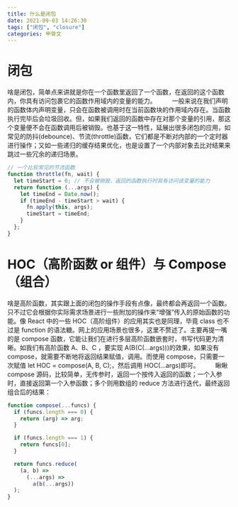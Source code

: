 ```yaml
---
title: 什么是闭包
date: 2021-09-03 14:26:30
tags: ["闭包", "closure"]
categories: 甲骨文
---
```


# 闭包

啥是闭包，简单点来讲就是你在一个函数里返回了一个函数，在返回的这个函数内，你具有访问包裹它的函数作用域内的变量的能力。
   一般来说在我们声明的函数体内声明变量，只会在函数被调用时在当前函数块的作用域内存在。当函数执行完毕后会垃圾回收。但，如果我们返回的函数中存在对那个变量的引用，那这个变量便不会在函数调用后被销毁。也基于这一特性，延展出很多闭包的应用，如常见的防抖(debounce)、节流(throttle)函数，它们都是不断对内部的一个定时器进行操作；又如一些递归的缓存结果优化，也是设置了一个内部对象去比对结果来跳过一些冗余的递归场景。

```js
// 一个比较常见的节流函数
function throttle(fn, wait) {
  let timeStart = 0; // 不会被销毁，返回的函数执行时具有访问该变量的能力
  return function (...args) {
    let timeEnd = Date.now();
    if (timeEnd - timeStart > wait) {
      fn.apply(this, args);
      timeStart = timeEnd;
    }
  };
}
```

# HOC（高阶函数 or 组件）与 Compose（组合）

啥是高阶函数，其实跟上面的闭包的操作手段有点像，最终都会再返回一个函数。只不过它会根据你实际需求场景进行一些附加的操作来“增强”传入的原始函数的功能。像 React 中的一些 HOC（高阶组件）的应用其实也是同理，毕竟 class 也不过是 function 的语法糖。网上的应用场景也很多，这里不赘述了。主要再提一嘴的是 compose 函数，它能让我们在进行多层高阶函数嵌套时，书写代码更为清晰。如我们有高阶函数 A、B、C ，要实现 A(B(C(...args)))的效果，如果没有 compose，就需要不断地将返回结果赋值，调用。而使用 compose，只需要一次赋值 let HOC = compose(A, B, C);，然后调用 HOC(...args)即可。
   瞅瞅 compose 源码，比较简单，无传参时，返回一个按传入返回的函数；一个入参时，直接返回第一个入参函数；多个则用数组的 reduce 方法进行迭代，最终返回组合后的结果：

```js
function compose(...funcs) {
  if (funcs.length === 0) {
    return (arg) => arg;
  }

  if (funcs.length === 1) {
    return funcs[0];
  }

  return funcs.reduce(
    (a, b) =>
      (...args) =>
        a(b(...args))
  );
}
```
